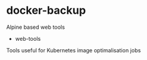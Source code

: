 # docker-backup

Alpine based web tools

- web-tools

Tools useful for Kubernetes image optimalisation jobs
